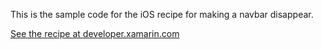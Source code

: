This is the sample code for the iOS recipe for making a navbar disappear.

[See the recipe at developer.xamarin.com](http://developer.xamarin.com/recipes/ios/content_controls/navigation_controller/make_the_nav_bar_disappear/)
